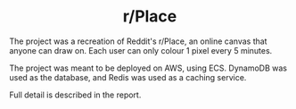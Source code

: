 <h1 align="center">
    r/Place
</h1>

The project was a recreation of Reddit's r/Place, an online canvas that anyone can draw on. Each user can only colour 1 pixel every 5 minutes.

The project was meant to be deployed on AWS, using ECS. DynamoDB was used as the database, and Redis was used as a caching service.

Full detail is described in the report.